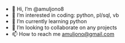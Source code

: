 - 👋 Hi, I’m @amuljono8
- 👀 I’m interested in coding: python, pl/sql, vb
- 🌱 I’m currently learning python
- 💞️ I’m looking to collaborate on any projects
- 📫 How to reach me amuljono@gmail.com

<!---
amuljono8/amuljono8 is a ✨ special ✨ repository because its `README.md` (this file) appears on your GitHub profile.
You can click the Preview link to take a look at your changes.
--->
